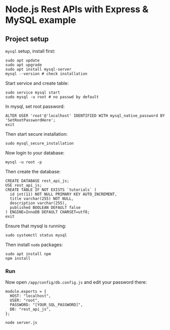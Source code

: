 # Node.js Rest APIs with Express & MySQL example

## Project setup

`mysql` setup, install first:

```
sudo apt update
sudo apt upgrade
sudo apt install mysql-server
mysql --version # check installation
```

Start service and create table:

```
sudo service mysql start
sudo mysql -u root # no passwd by default
```

In mysql, set root password:

```
ALTER USER 'root'@'localhost' IDENTIFIED WITH mysql_native_password BY 'SetRootPasswordHere';
exit
```

Then start secure installation:

```
sudo mysql_secure_installation
```

Now login to your database:

```
mysql -u root -p
```

Then create the database:

```
CREATE DATABASE rest_api_js;
USE rest_api_js;
CREATE TABLE IF NOT EXISTS `tutorials` (
  id int(11) NOT NULL PRIMARY KEY AUTO_INCREMENT,
  title varchar(255) NOT NULL,
  description varchar(255),
  published BOOLEAN DEFAULT false
) ENGINE=InnoDB DEFAULT CHARSET=utf8;
exit
```

Ensure that mysql is running:

```
sudo systemctl status mysql
```

Then install `node` packages:

```
sudo apt install npm
npm install
```

### Run

Now open `/app/config/db.config.js` and edit your password there:

```
module.exports = {
  HOST: "localhost",
  USER: "root",
  PASSWORD: "[YOUR_SQL_PASSWORD]",
  DB: "rest_api_js",
};
```

```
node server.js
```
